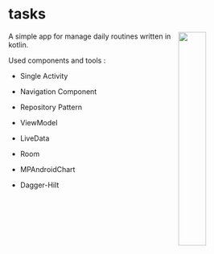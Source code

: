 # tasks  
<img src="/screenshots/2.gif" align="right" width="33%" />

A simple app for manage daily routines written in kotlin.

Used components and tools :

* Single Activity

* Navigation Component

* Repository Pattern

* ViewModel

* LiveData

* Room

* MPAndroidChart

* Dagger-Hilt
